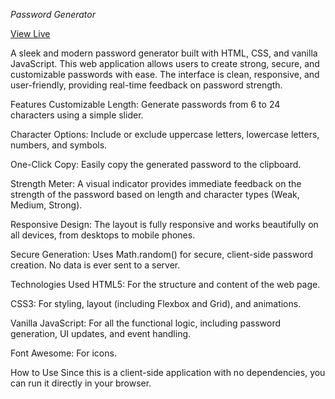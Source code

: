 *Password Generator*

[View Live]()

A sleek and modern password generator built with HTML, CSS, and vanilla JavaScript. This web application allows users to create strong, secure, and customizable passwords with ease. The interface is clean, responsive, and user-friendly, providing real-time feedback on password strength.

Features
Customizable Length: Generate passwords from 6 to 24 characters using a simple slider.

Character Options: Include or exclude uppercase letters, lowercase letters, numbers, and symbols.

One-Click Copy: Easily copy the generated password to the clipboard.

Strength Meter: A visual indicator provides immediate feedback on the strength of the password based on length and character types (Weak, Medium, Strong).

Responsive Design: The layout is fully responsive and works beautifully on all devices, from desktops to mobile phones.

Secure Generation: Uses Math.random() for secure, client-side password creation. No data is ever sent to a server.

Technologies Used
HTML5: For the structure and content of the web page.

CSS3: For styling, layout (including Flexbox and Grid), and animations.

Vanilla JavaScript: For all the functional logic, including password generation, UI updates, and event handling.

Font Awesome: For icons.

How to Use
Since this is a client-side application with no dependencies, you can run it directly in your browser.
